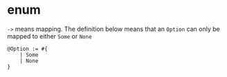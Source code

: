 # enum

`->` means mapping. The definition below means that an `Option` can only be mapped to either `Some` or `None`

```
@Option := #{ 
    | Some
    | None
}
```
